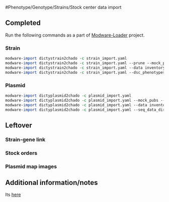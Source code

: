 #Phenotype/Genotype/Strains/Stock center data import

## Completed
Run the following commands as a part of
[Modware-Loader](https://github.com/dictyBase/Modware-Loader) project.


### Strain
```perl
modware-import dictystrain2chado -c strain_import.yaml 
modware-import dictystrain2chado -c strain_import.yaml --prune --mock_pubs # Options to prune or mock publications 
modware-import dictystrain2chado -c strain_import.yaml --data inventory --data genotype # For specific imports 
modware-import dictystrain2chado -c strain_import.yaml --dsc_phenotypes <path-to-file> # Path to file with corrected DSC phenotypes 
```
### Plasmid
```perl
modware-import dictyplasmid2chado -c plasmid_import.yaml 
modware-import dictyplasmid2chado -c plasmid_import.yaml --mock_pubs --prune 
modware-import dictyplasmid2chado -c plasmid_import.yaml --data inventory --data props # For specific imports 
modware-import dictyplasmid2chado -c plasmid_import.yaml --seq_data_dir <path-to-folder> # Path tol folder with GanBank/FastA sequences
```
## Leftover
### Strain-gene link
### Stock orders
### Plasmid map images

## Additional information/notes
Its [here](Stock-Import-notes.md)
